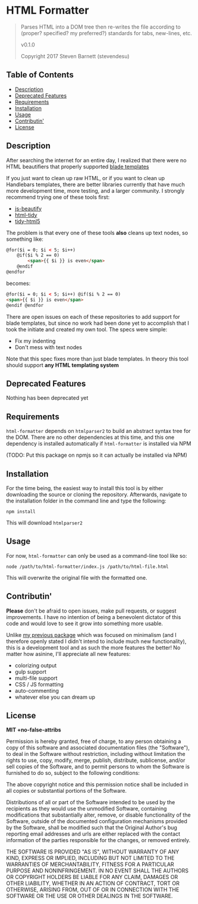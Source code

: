 # HTML Formatter #

>Parses HTML into a DOM tree then re-writes the file according to (proper?
>specified? my preferred?) standards for tabs, new-lines, etc.
>
>v0.1.0
>
>Copyright 2017 Steven Barnett (stevendesu)

## Table of Contents ##

 - [Description](#description)
 - [Deprecated Features](#deprecated-features)
 - [Requirements](#requirements)
 - [Installation](#installation)
 - [Usage](#usage)
 - [Contributin'](#contributin)
 - [License](#license)


## Description ##

After searching the internet for an entire day, I realized that there were no
HTML beautifiers that properly supported [blade templates](https://laravel.com/docs/5.3/blade)

If you just want to clean up raw HTML, or if you want to clean up Handlebars
templates, there are better libraries currently that have much more development
time, more testing, and a larger community. I strongly recommend trying one of
these tools first:

 - [js-beautify](https://www.npmjs.com/package/js-beautify)
 - [html-tidy](https://www.npmjs.com/package/htmltidy2)
 - [tidy-html5](https://www.npmjs.com/package/tidy-html5)

The problem is that every one of these tools **also** cleans up text nodes, so
something like:

```html
@for($i = 0; $i < 5; $i++)
    @if($i % 2 == 0)
        <span>{{ $i }} is even</span>
    @endif
@endfor
```

becomes:

```html
@for($i = 0; $i < 5; $i++) @if($i % 2 == 0)
<span>{{ $i }} is even</span>
@endif @endfor
```

There are open issues on each of these repositories to add support for blade
templates, but since no work had been done yet to accomplish that I took the
initiate and created my own tool. The specs were simple:

 - Fix my indenting
 - Don't mess with text nodes

Note that this spec fixes more than just blade templates. In theory this tool
should support **any HTML templating system**


## Deprecated Features ##

Nothing has been deprecated yet


## Requirements ##

`html-formatter` depends on `htmlparser2` to build an abstract syntax tree for
the DOM. There are no other dependencies at this time, and this one dependency
is installed automatically if `html-formatter` is installed via NPM

(TODO: Put this package on npmjs so it can actually be installed via NPM)


## Installation ##

For the time being, the easiest way to install this tool is by either
downloading the source or cloning the repository. Afterwards, navigate to the
installation folder in the command line and type the following:

```
npm install
```

This will download `htmlparser2`


## Usage ##

For now, `html-formatter` can only be used as a command-line tool like so:

```
node /path/to/html-formatter/index.js /path/to/html-file.html
```

This will overwrite the original file with the formatted one.


## Contributin' ##

**Please** don't be afraid to open issues, make pull requests, or suggest
improvements. I have no intention of being a benevolent dictator of this code
and would love to see it grow into something more usable.

Unlike [my previous package](https://github.com/stevendesu/minimux) which was
focused on minimalism (and I therefore openly stated I didn't intend to include
much new functionality), this is a development tool and as such the more
features the better! No matter how asinine, I'll appreciate all new features:
 - colorizing output
 - gulp support
 - multi-file support
 - CSS / JS formatting
 - auto-commenting
 - whatever else you can dream up


## License ##

**MIT +no-false-attribs**

Permission is hereby granted, free of charge, to any person obtaining a copy of
this software and associated documentation files (the "Software"), to deal in
the Software without restriction, including without limitation the rights to
use, copy, modify, merge, publish, distribute, sublicense, and/or sell copies
of the Software, and to permit persons to whom the Software is furnished to do
so, subject to the following conditions:

The above copyright notice and this permission notice shall be included in all
copies or substantial portions of the Software.

Distributions of all or part of the Software intended to be used by the
recipients as they would use the unmodified Software, containing modifications
that substantially alter, remove, or disable functionality of the Software,
outside of the documented configuration mechanisms provided by the Software,
shall be modified such that the Original Author's bug reporting email addresses
and urls are either replaced with the contact information of the parties
responsible for the changes, or removed entirely.

THE SOFTWARE IS PROVIDED "AS IS", WITHOUT WARRANTY OF ANY KIND, EXPRESS OR
IMPLIED, INCLUDING BUT NOT LIMITED TO THE WARRANTIES OF MERCHANTABILITY,
FITNESS FOR A PARTICULAR PURPOSE AND NONINFRINGEMENT. IN NO EVENT SHALL THE
AUTHORS OR COPYRIGHT HOLDERS BE LIABLE FOR ANY CLAIM, DAMAGES OR OTHER
LIABILITY, WHETHER IN AN ACTION OF CONTRACT, TORT OR OTHERWISE, ARISING FROM,
OUT OF OR IN CONNECTION WITH THE SOFTWARE OR THE USE OR OTHER DEALINGS IN THE
SOFTWARE.